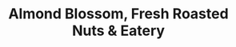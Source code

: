 ---
title: "Almond Blossom, Fresh Roasted Nuts & Eatery"
url: /cashmere/almond-blossom-fresh-roasted-nuts-and-eatery/
shop: shop
---